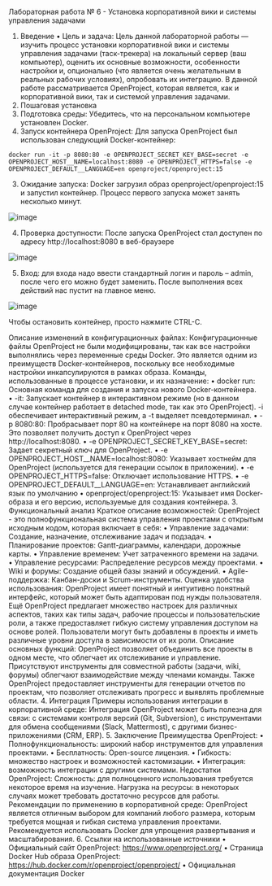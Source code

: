Лабораторная работа № 6 - Установка корпоративной вики и системы управления задачами

1. Введение
•	Цель и задача: Цель данной лабораторной работы — изучить процесс установки корпоративной вики и системы управления задачами (таск-трекера) на локальный сервер (ваш компьютер), оценить их основные возможности, особенности настройки и, опционально (что является очень желательным в реальных рабочих условиях), опробовать их интеграцию.
В данной работе рассматривается OpenProject, которая является, как и корпоративной вики, так и системой управления задачами.
2. Пошаговая установка
1.	Подготовка среды: Убедитесь, что на персональном компьютере установлен Docker.
2.	Запуск контейнера OpenProject: Для запуска OpenProject был использован следующий Docker-контейнер:
```
docker run -it -p 8080:80 -e OPENPROJECT_SECRET_KEY_BASE=secret -e OPENPROJECT_HOST__NAME=localhost:8080 -e OPENPROJECT_HTTPS=false -e OPENPROJECT_DEFAULT__LANGUAGE=en openproject/openproject:15
```
3.	Ожидание запуска: Docker загрузил образ openproject/openproject:15 и запустил контейнер. Процесс первого запуска может занять несколько минут.

 ![image](https://github.com/user-attachments/assets/b060c393-e2bc-4aaa-bc70-743549b1456c)

4.	Проверка доступности: После запуска OpenProject стал доступен по адресу http://localhost:8080 в веб-браузере

 ![image](https://github.com/user-attachments/assets/d7c87dbf-197f-4dde-bbd8-30203d0bd103)

5.	Вход: для входа надо ввести стандартный логин и пароль – admin, после чего его можно будет заменить. После выполнения всех действий нас пустит на главное меню.

 ![image](https://github.com/user-attachments/assets/02703f71-8b95-441d-b16e-166c65268591)

Чтобы остановить контейнер, просто нажмите CTRL-C.


Описание изменений в конфигурационных файлах:
Конфигурационные файлы OpenProject не были модифицированы, так как все настройки выполнялись через переменные среды Docker. Это является одним из преимуществ Docker-контейнеров, поскольку все необходимые настройки инкапсулируются в рамках образа.
Команды, использованные в процессе установки, и их назначение:
•	docker run: Основная команда для создания и запуска нового Docker-контейнера.\
•	-it: Запускает контейнер в интерактивном режиме (но в данном случае контейнер работает в detached mode, так как это OpenProject). -i обеспечивает интерактивный режим, а -t выделяет псевдотерминал.
•	-p 8080:80: Пробрасывает порт 80 на контейнере на порт 8080 на хосте. Это позволяет получить доступ к OpenProject через http://localhost:8080.
•	-e OPENPROJECT_SECRET_KEY_BASE=secret: Задает секретный ключ для OpenProject.
•	-e OPENPROJECT_HOST__NAME=localhost:8080: Указывает хостнейм для OpenProject (используется для генерации ссылок в приложении).
•	-e OPENPROJECT_HTTPS=false: Отключает использование HTTPS.
•	-e OPENPROJECT_DEFAULT__LANGUAGE=en: Устанавливает английский язык по умолчанию
•	openproject/openproject:15: Указывает имя Docker-образа и его версию, используемые для создания контейнера.
3. Функциональный анализ
Краткое описание возможностей: OpenProject - это полнофункциональная система управления проектами с открытым исходным кодом, которая включает в себя:
•	Управление задачами: Создание, назначение, отслеживание задач и подзадач.
•	Планирование проектов: Gantt-диаграммы, календари, дорожные карты.
•	Управление временем: Учет затраченного времени на задачи.
•	Управление ресурсами: Распределение ресурсов между проектами.
•	Wiki и форумы: Создание общей базы знаний и обсуждений.
•	Agile-поддержка: Канбан-доски и Scrum-инструменты.
Оценка удобства использования:
OpenProject имеет понятный и интуитивно понятный интерфейс, который может быть адаптирован под нужды пользователя. Ещё OpenProject предлагает множество настроек для различных аспектов, таких как типы задач, рабочие процессы и пользовательские роли, а также предоставляет гибкую систему управления доступом на основе ролей. Пользователи могут быть добавлены в проекты и иметь различные уровни доступа в зависимости от их роли.
Описание основных функций:
OpenProject позволяет объединить все проекты в одном месте, что облегчает их отслеживание и управление. Присутствуют инструменты для совместной работы (задачи, wiki, форумы) облегчают взаимодействие между членами команды. Также OpenProject предоставляет инструменты для генерации отчетов по проектам, что позволяет отслеживать прогресс и выявлять проблемные области.
4. Интеграция
Примеры использования интеграции в корпоративной среде: 
Интеграция OpenProject может быть полезна для связи: с системами контроля версий (Git, Subversion), с инструментами для обмена сообщениями (Slack, Mattermost), с другими бизнес-приложениями (CRM, ERP).
5. Заключение
Преимущества OpenProject:
•	Полнофункциональность: широкий набор инструментов для управления проектами.
•	Бесплатность: Open-source лицензия.
•	Гибкость: множество настроек и возможностей кастомизации.
•	Интеграция: возможность интеграции с другими системами.
Недостатки OpenProject:
Сложность: для полноценного использования требуется некоторое время на изучение. 
Нагрузка на ресурсы: в некоторых случаях может требовать достаточно ресурсов для работы.
Рекомендации по применению в корпоративной среде:
OpenProject является отличным выбором для компаний любого размера, которым требуется мощная и гибкая система управления проектами. Рекомендуется использовать Docker для упрощения развертывания и масштабирования.
6. Ссылки на использованные источники
•	Официальный сайт OpenProject: https://www.openproject.org/
•	Страница Docker Hub образа OpenProject: https://hub.docker.com/r/openproject/openproject/
•	Официальная документация Docker
